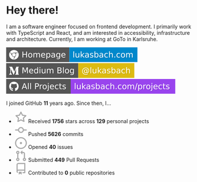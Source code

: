 # Hey there!

I am a software engineer focused on frontend development. I primarily work with TypeScript and React, and am interested in accessibility, infrastructure and architecture. Currently, I am working at GoTo in Karlsruhe.

[![Homepage](./icons/homepage.svg)](https://lukasbach.com)
[![Medium Blog](./icons/medium.svg)](https://medium.com/@lukasbach)
[![My Projects](./icons/projects.svg)](https://lukasbach.com/projects)

I joined GitHub **11** years ago. Since then, I...

- ![](./icons/star.svg) Received **1756** stars across **129** personal projects
- ![](./icons/commit.svg) Pushed **5626** commits
- ![](./icons/issues.svg) Opened **40** issues
- ![](./icons/pr.svg) Submitted **449** Pull Requests
- ![](./icons/repo.svg) Contributed to **0** public repositories
